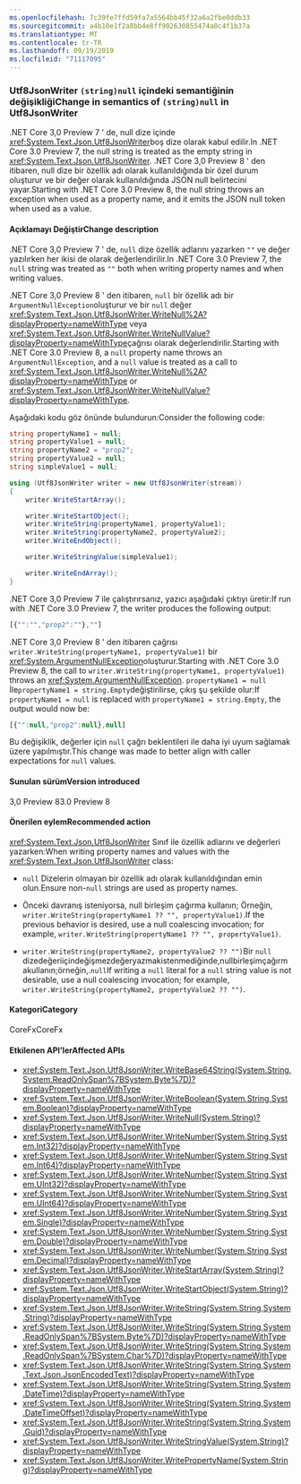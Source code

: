 ```yaml
---
ms.openlocfilehash: 7c39fe7ffd59fa7a5564bb45f32a6a2fbe0ddb33
ms.sourcegitcommit: a4b10e1f2a8bb4e8ff902630855474a0c4f1b37a
ms.translationtype: MT
ms.contentlocale: tr-TR
ms.lasthandoff: 09/19/2019
ms.locfileid: "71117095"
---
```

### <a name="change-in-semantics-of-stringnull-in-utf8jsonwriter"></a><span data-ttu-id="99f7d-101">Utf8JsonWriter `(string)null` içindeki semantiğinin değişikliği</span><span class="sxs-lookup"><span data-stu-id="99f7d-101">Change in semantics of `(string)null` in Utf8JsonWriter</span></span>

<span data-ttu-id="99f7d-102">.NET Core 3,0 Preview 7 ' de, null dize içinde <xref:System.Text.Json.Utf8JsonWriter>boş dize olarak kabul edilir.</span><span class="sxs-lookup"><span data-stu-id="99f7d-102">In .NET Core 3.0 Preview 7, the null string is treated as the empty string in <xref:System.Text.Json.Utf8JsonWriter>.</span></span> <span data-ttu-id="99f7d-103">.NET Core 3,0 Preview 8 ' den itibaren, null dize bir özellik adı olarak kullanıldığında bir özel durum oluşturur ve bir değer olarak kullanıldığında JSON null belirtecini yayar.</span><span class="sxs-lookup"><span data-stu-id="99f7d-103">Starting with .NET Core 3.0 Preview 8, the null string throws an exception when used as a property name, and it emits the JSON null token when used as a value.</span></span>

#### <a name="change-description"></a><span data-ttu-id="99f7d-104">Açıklamayı Değiştir</span><span class="sxs-lookup"><span data-stu-id="99f7d-104">Change description</span></span>

<span data-ttu-id="99f7d-105">.NET Core 3,0 Preview 7 ' de, `null` dize özellik adlarını yazarken `""` ve değer yazılırken her ikisi de olarak değerlendirilir.</span><span class="sxs-lookup"><span data-stu-id="99f7d-105">In .NET Core 3.0 Preview 7, the `null` string was treated as `""` both when writing property names and when writing values.</span></span>  

<span data-ttu-id="99f7d-106">.NET Core 3,0 Preview 8 ' den itibaren, `null` bir özellik adı bir `ArgumentNullException`oluşturur ve bir `null` değer <xref:System.Text.Json.Utf8JsonWriter.WriteNull%2A?displayProperty=nameWithType> veya <xref:System.Text.Json.Utf8JsonWriter.WriteNullValue?displayProperty=nameWithType>çağrısı olarak değerlendirilir.</span><span class="sxs-lookup"><span data-stu-id="99f7d-106">Starting with .NET Core 3.0 Preview 8, a `null` property name throws an `ArgumentNullException`, and a `null` value is treated as a call to <xref:System.Text.Json.Utf8JsonWriter.WriteNull%2A?displayProperty=nameWithType> or <xref:System.Text.Json.Utf8JsonWriter.WriteNullValue?displayProperty=nameWithType>.</span></span>

<span data-ttu-id="99f7d-107">Aşağıdaki kodu göz önünde bulundurun:</span><span class="sxs-lookup"><span data-stu-id="99f7d-107">Consider the following code:</span></span>

```csharp
string propertyName1 = null;
string propertyValue1 = null;
string propertyName2 = "prop2";
string propertyValue2 = null;
string simpleValue1 = null;

using (Utf8JsonWriter writer = new Utf8JsonWriter(stream))
{
    writer.WriteStartArray();

    writer.WriteStartObject();
    writer.WriteString(propertyName1, propertyValue1);
    writer.WriteString(propertyName2, propertyValue2);
    writer.WriteEndObject();

    writer.WriteStringValue(simpleValue1);

    writer.WriteEndArray();
}
```

<span data-ttu-id="99f7d-108">.NET Core 3,0 Preview 7 ile çalıştırırsanız, yazıcı aşağıdaki çıktıyı üretir:</span><span class="sxs-lookup"><span data-stu-id="99f7d-108">If run with .NET Core 3.0 Preview 7, the writer produces the following output:</span></span>

```js
[{"":"","prop2":""},""]
```

<span data-ttu-id="99f7d-109">.NET Core 3,0 Preview 8 ' den itibaren çağrısı `writer.WriteString(propertyName1, propertyValue1)` bir <xref:System.ArgumentNullException>oluşturur.</span><span class="sxs-lookup"><span data-stu-id="99f7d-109">Starting with .NET Core 3.0 Preview 8, the call to `writer.WriteString(propertyName1, propertyValue1)` throws an <xref:System.ArgumentNullException>.</span></span>  <span data-ttu-id="99f7d-110">`propertyName1 = null` İle`propertyName1 = string.Empty`değiştirilirse, çıkış şu şekilde olur:</span><span class="sxs-lookup"><span data-stu-id="99f7d-110">If `propertyName1 = null` is replaced with `propertyName1 = string.Empty`, the output would now be:</span></span>

```js
[{"":null,"prop2":null},null]
```

<span data-ttu-id="99f7d-111">Bu değişiklik, değerler için `null` çağrı beklentileri ile daha iyi uyum sağlamak üzere yapılmıştır.</span><span class="sxs-lookup"><span data-stu-id="99f7d-111">This change was made to better align with caller expectations for `null` values.</span></span>

#### <a name="version-introduced"></a><span data-ttu-id="99f7d-112">Sunulan sürüm</span><span class="sxs-lookup"><span data-stu-id="99f7d-112">Version introduced</span></span>

<span data-ttu-id="99f7d-113">3,0 Preview 8</span><span class="sxs-lookup"><span data-stu-id="99f7d-113">3.0 Preview 8</span></span>

#### <a name="recommended-action"></a><span data-ttu-id="99f7d-114">Önerilen eylem</span><span class="sxs-lookup"><span data-stu-id="99f7d-114">Recommended action</span></span>

<span data-ttu-id="99f7d-115"><xref:System.Text.Json.Utf8JsonWriter> Sınıf ile özellik adlarını ve değerleri yazarken:</span><span class="sxs-lookup"><span data-stu-id="99f7d-115">When writing property names and values with the <xref:System.Text.Json.Utf8JsonWriter> class:</span></span>

- <span data-ttu-id="99f7d-116">`null` Dizelerin olmayan bir özellik adı olarak kullanıldığından emin olun.</span><span class="sxs-lookup"><span data-stu-id="99f7d-116">Ensure non-`null` strings are used as property names.</span></span>

- <span data-ttu-id="99f7d-117">Önceki davranış isteniyorsa, null birleşim çağırma kullanın; Örneğin, `writer.WriteString(propertyName1 ?? "", propertyValue1)`.</span><span class="sxs-lookup"><span data-stu-id="99f7d-117">If the previous behavior is desired, use a null coalescing invocation; for example, `writer.WriteString(propertyName1 ?? "", propertyValue1)`.</span></span>

- <span data-ttu-id="99f7d-118">`writer.WriteString(propertyName2, propertyValue2 ?? "")`Bir `null` dizedeğeriiçindeğişmezdeğeryazmakistenmediğinde,nullbirleşimçağırmakullanın;örneğin,.`null`</span><span class="sxs-lookup"><span data-stu-id="99f7d-118">If writing a `null` literal for a `null` string value is not desirable, use a null coalescing invocation; for example, `writer.WriteString(propertyName2, propertyValue2 ?? "")`.</span></span>

#### <a name="category"></a><span data-ttu-id="99f7d-119">Kategori</span><span class="sxs-lookup"><span data-stu-id="99f7d-119">Category</span></span>

<span data-ttu-id="99f7d-120">CoreFx</span><span class="sxs-lookup"><span data-stu-id="99f7d-120">CoreFx</span></span>

#### <a name="affected-apis"></a><span data-ttu-id="99f7d-121">Etkilenen API’ler</span><span class="sxs-lookup"><span data-stu-id="99f7d-121">Affected APIs</span></span>

- <xref:System.Text.Json.Utf8JsonWriter.WriteBase64String(System.String,System.ReadOnlySpan%7BSystem.Byte%7D)?displayProperty=nameWithType>
- <xref:System.Text.Json.Utf8JsonWriter.WriteBoolean(System.String,System.Boolean)?displayProperty=nameWithType>
- <xref:System.Text.Json.Utf8JsonWriter.WriteNull(System.String)?displayProperty=nameWithType>
- <xref:System.Text.Json.Utf8JsonWriter.WriteNumber(System.String,System.Int32)?displayProperty=nameWithType>
- <xref:System.Text.Json.Utf8JsonWriter.WriteNumber(System.String,System.Int64)?displayProperty=nameWithType>
- <xref:System.Text.Json.Utf8JsonWriter.WriteNumber(System.String,System.UInt32)?displayProperty=nameWithType>
- <xref:System.Text.Json.Utf8JsonWriter.WriteNumber(System.String,System.UInt64)?displayProperty=nameWithType>
- <xref:System.Text.Json.Utf8JsonWriter.WriteNumber(System.String,System.Single)?displayProperty=nameWithType>
- <xref:System.Text.Json.Utf8JsonWriter.WriteNumber(System.String,System.Double)?displayProperty=nameWithType>
- <xref:System.Text.Json.Utf8JsonWriter.WriteNumber(System.String,System.Decimal)?displayProperty=nameWithType>
- <xref:System.Text.Json.Utf8JsonWriter.WriteStartArray(System.String)?displayProperty=nameWithType>
- <xref:System.Text.Json.Utf8JsonWriter.WriteStartObject(System.String)?displayProperty=nameWithType>
- <xref:System.Text.Json.Utf8JsonWriter.WriteString(System.String,System.String)?displayProperty=nameWithType>
- <xref:System.Text.Json.Utf8JsonWriter.WriteString(System.String,System.ReadOnlySpan%7BSystem.Byte%7D)?displayProperty=nameWithType>
- <xref:System.Text.Json.Utf8JsonWriter.WriteString(System.String,System.ReadOnlySpan%7BSystem.Char%7D)?displayProperty=nameWithType>
- <xref:System.Text.Json.Utf8JsonWriter.WriteString(System.String,System.Text.Json.JsonEncodedText)?displayProperty=nameWithType>
- <xref:System.Text.Json.Utf8JsonWriter.WriteString(System.String,System.DateTime)?displayProperty=nameWithType>
- <xref:System.Text.Json.Utf8JsonWriter.WriteString(System.String,System.DateTimeOffset)?displayProperty=nameWithType>
- <xref:System.Text.Json.Utf8JsonWriter.WriteString(System.String,System.Guid)?displayProperty=nameWithType>
- <xref:System.Text.Json.Utf8JsonWriter.WriteStringValue(System.String)?displayProperty=nameWithType>
- <xref:System.Text.Json.Utf8JsonWriter.WritePropertyName(System.String)?displayProperty=nameWithType>

<!--

### Affected APIs

- `M:System.Text.Json.Utf8JsonWriter.WriteBase64String(System.String,System.ReadOnlySpan{System.Byte})`
- `M:System.Text.Json.Utf8JsonWriter.WriteBoolean(System.String,System.Boolean)`
- `M:System.Text.Json.Utf8JsonWriter.WriteNull(System.String)`
- `M:System.Text.Json.Utf8JsonWriter.WriteNumber(System.String,System.Int32)`
- `M:System.Text.Json.Utf8JsonWriter.WriteNumber(System.String,System.Int64)`
- `M:System.Text.Json.Utf8JsonWriter.WriteNumber(System.String,System.UInt32)`
- `M:System.Text.Json.Utf8JsonWriter.WriteNumber(System.String,System.UInt64)`
- `M:System.Text.Json.Utf8JsonWriter.WriteNumber(System.String,System.Single)`
- `M:System.Text.Json.Utf8JsonWriter.WriteNumber(System.String,System.Double)`
- `M:System.Text.Json.Utf8JsonWriter.WriteNumber(System.String,System.Decimal)`
- `M:System.Text.Json.Utf8JsonWriter.WriteStartArray(System.String)`
- `M:System.Text.Json.Utf8JsonWriter.WriteStartObject(System.String)`
- `M:System.Text.Json.Utf8JsonWriter.WriteString(System.String,System.String)`
- `M:System.Text.Json.Utf8JsonWriter.WriteString(System.String,System.ReadOnlySpan{System.Byte})`
- `M:System.Text.Json.Utf8JsonWriter.WriteString(System.String,System.ReadOnlySpan{System.Char})`
- `M:System.Text.Json.Utf8JsonWriter.WriteString(System.String,System.Text.Json.JsonEncodedText)`
- `M:System.Text.Json.Utf8JsonWriter.WriteString(System.String,System.DateTime)`
- `M:System.Text.Json.Utf8JsonWriter.WriteString(System.String,System.DateTimeOffset)`
- `M:System.Text.Json.Utf8JsonWriter.WriteString(System.String,System.Guid)`
- `M:System.Text.Json.Utf8JsonWriter.WriteStringValue(System.String)`
- `M:System.Text.Json.Utf8JsonWriter.WritePropertyName(System.String)`

-->

